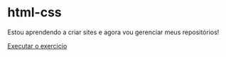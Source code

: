 # html-css

Estou aprendendo a criar sites e agora vou gerenciar meus repositórios!

<a href="https://cauagm.github.io/html-css/exercicios/ex007/index.html">Executar o exercicio</a>